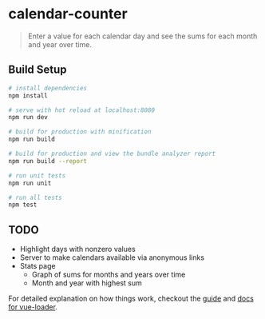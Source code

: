 # calendar-counter

> Enter a value for each calendar day and see the sums for each month and year over time.

## Build Setup

``` bash
# install dependencies
npm install

# serve with hot reload at localhost:8080
npm run dev

# build for production with minification
npm run build

# build for production and view the bundle analyzer report
npm run build --report

# run unit tests
npm run unit

# run all tests
npm test
```

## TODO
- Highlight days with nonzero values
- Server to make calendars available via anonymous links
- Stats page
    - Graph of sums for months and years over time
    - Month and year with highest sum

For detailed explanation on how things work, checkout the [guide](http://vuejs-templates.github.io/webpack/) and [docs for vue-loader](http://vuejs.github.io/vue-loader).
